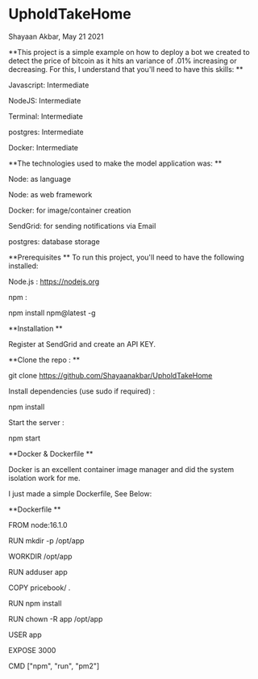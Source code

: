 # UpholdTakeHome

Shayaan Akbar, May 21 2021

**This project is a simple example on how to deploy a bot we created to detect the 
price of bitcoin as it hits an variance of .01% increasing or decreasing.
For this, I understand that you'll need to have this skills: **

Javascript: Intermediate

NodeJS: Intermediate

Terminal: Intermediate

postgres: Intermediate 

Docker: Intermediate

**The technologies used to make the model application was: **

Node: as language

Node: as web framework

Docker: for image/container creation

SendGrid: for sending notifications via Email

postgres: database storage

**Prerequisites **
To run this project, you'll need to have the following installed:

Node.js : https://nodejs.org

npm :

npm install npm@latest -g

**Installation **

Register at SendGrid and create an API KEY.

**Clone the repo : **

git clone https://github.com/Shayaanakbar/UpholdTakeHome

Install dependencies (use sudo if required) :

npm install

Start the server :

npm start

**Docker & Dockerfile **

Docker is an excellent container image manager and did the system isolation work for me. 

I just made a simple Dockerfile, See Below:


**Dockerfile **

FROM node:16.1.0

RUN mkdir -p /opt/app

WORKDIR /opt/app

RUN adduser app

COPY pricebook/ .

RUN npm install

RUN chown -R app /opt/app

USER app

EXPOSE 3000

CMD ["npm", "run", "pm2"]
